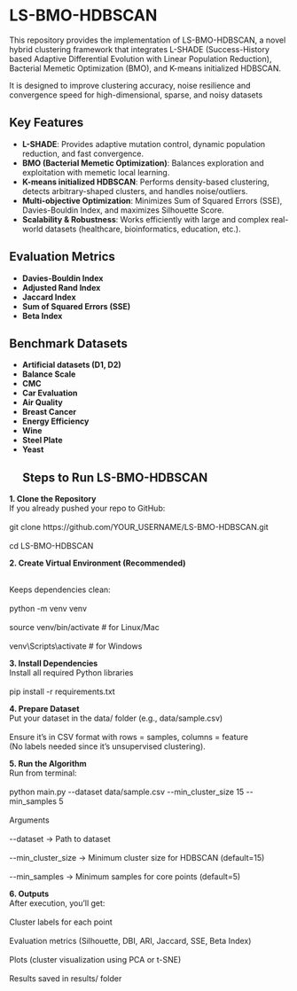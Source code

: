 # LS-BMO-HDBSCAN
<p>This repository provides the implementation of LS-BMO-HDBSCAN, a novel hybrid clustering framework that integrates L-SHADE (Success-History based Adaptive Differential Evolution with Linear Population Reduction), Bacterial Memetic Optimization (BMO), and K-means initialized HDBSCAN. </p>   
<p> It is designed to improve clustering accuracy, noise resilience and convergence speed for high-dimensional, sparse, and noisy datasets</p>

## Key Features
- **L-SHADE**: Provides adaptive mutation control, dynamic population reduction, and fast convergence.  
- **BMO (Bacterial Memetic Optimization)**: Balances exploration and exploitation with memetic local learning.  
- **K-means initialized HDBSCAN**: Performs density-based clustering, detects arbitrary-shaped clusters, and handles noise/outliers.  
- **Multi-objective Optimization**: Minimizes Sum of Squared Errors (SSE), Davies-Bouldin Index, and maximizes Silhouette Score.  
- **Scalability & Robustness**: Works efficiently with large and complex real-world datasets (healthcare, bioinformatics, education, etc.).

## Evaluation Metrics

- **Davies-Bouldin Index**
- **Adjusted Rand Index**
- **Jaccard Index**
- **Sum of Squared Errors (SSE)**
- **Beta Index**


## Benchmark Datasets

- **Artificial datasets (D1, D2)**
- **Balance Scale**
- **CMC**
- **Car Evaluation**
- **Air Quality**
- **Breast Cancer**
- **Energy Efficiency**
- **Wine**
- **Steel Plate**
- **Yeast**
  ## Steps to Run LS-BMO-HDBSCAN

<p><b> 1. Clone the Repository</b>
<br>If you already pushed your repo to GitHub:</br>
<br>git clone https://github.com/YOUR_USERNAME/LS-BMO-HDBSCAN.git</br>
<br>cd LS-BMO-HDBSCAN</br></p>

<p> <b>2. Create Virtual Environment (Recommended)</b>

<br>Keeps dependencies clean:</br>
<br>python -m venv venv</br>
<br>source venv/bin/activate   # for Linux/Mac</br>
<br>venv\Scripts\activate      # for Windows</br></p>

<p> <b>3. Install Dependencies</b>
<br>Install all required Python libraries</br>
<br>pip install -r requirements.txt</br></p>
<p><b> 4. Prepare Dataset</b>
<br>Put your dataset in the data/ folder (e.g., data/sample.csv)</br>
<br>Ensure it’s in CSV format with rows = samples, columns = feature</br>
(No labels needed since it’s unsupervised clustering).</br></p>
<p><b> 5. Run the Algorithm</b>
<br>Run from terminal:</br>
<br>python main.py --dataset data/sample.csv --min_cluster_size 15 --min_samples 5</br>
<br>Arguments</br>
<br>--dataset → Path to dataset</br>
<br>--min_cluster_size → Minimum cluster size for HDBSCAN (default=15)</br>
<br>--min_samples → Minimum samples for core points (default=5)</br></p>
<p><b> 6. Outputs</b>
<br>After execution, you’ll get:</br>
<br>Cluster labels for each point</br>
<br>Evaluation metrics (Silhouette, DBI, ARI, Jaccard, SSE, Beta Index)</br>
<br>Plots (cluster visualization using PCA or t-SNE)</br>
<br>Results saved in results/ folder</p></br></p>







